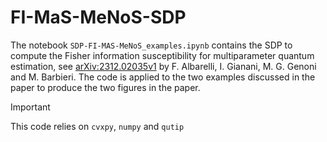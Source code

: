 # FI-MaS-MeNoS-SDP

The notebook `SDP-FI-MAS-MeNoS_examples.ipynb` contains the SDP to compute the Fisher information susceptibility for multiparameter quantum estimation, see [arXiv:2312.02035v1](https://arxiv.org/abs/2312.02035v2) by F. Albarelli, I. Gianani, M. G. Genoni and M. Barbieri.
The code is applied to the two examples discussed in the paper to produce the two figures in the paper.

> [!IMPORTANT]  
> This code relies on `cvxpy`, `numpy` and `qutip`

